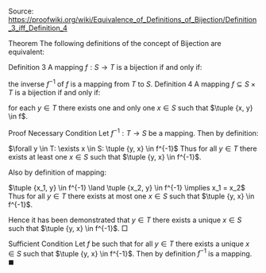 # 

Source: https://proofwiki.org/wiki/Equivalence_of_Definitions_of_Bijection/Definition_3_iff_Definition_4



Theorem
The following definitions of the concept of Bijection are equivalent:

Definition 3
A mapping $f: S \to T$ is a bijection if and only if:

the inverse $f^{-1}$ of $f$ is a mapping from $T$ to $S$.
Definition 4
A mapping $f \subseteq S \times T$ is a bijection if and only if:

for each $y \in T$ there exists one and only one $x \in S$ such that $\tuple {x, y} \in f$.


Proof
Necessary Condition
Let $f^{-1}: T \to S$ be a mapping.
Then by definition:

$\forall y \in T: \exists x \in S: \tuple {y, x} \in f^{-1}$
Thus for all $y \in T$ there exists at least one $x \in S$ such that $\tuple {y, x} \in f^{-1}$.

Also by definition of mapping:

$\tuple {x_1, y} \in f^{-1} \land \tuple {x_2, y} \in f^{-1} \implies x_1 = x_2$
Thus for all $y \in T$ there exists at most one $x \in S$ such that $\tuple {y, x} \in f^{-1}$.

Hence it has been demonstrated that $y \in T$ there exists a unique $x \in S$ such that $\tuple {y, x} \in f^{-1}$.
$\Box$


Sufficient Condition
Let $f$ be such that for all $y \in T$ there exists a unique $x \in S$ such that $\tuple {y, x} \in f^{-1}$.
Then by definition $f^{-1}$ is a mapping.
$\blacksquare$





